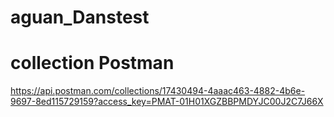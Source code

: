 # aguan_Danstest

# collection Postman
https://api.postman.com/collections/17430494-4aaac463-4882-4b6e-9697-8ed115729159?access_key=PMAT-01H01XGZBBPMDYJC00J2C7J66X
